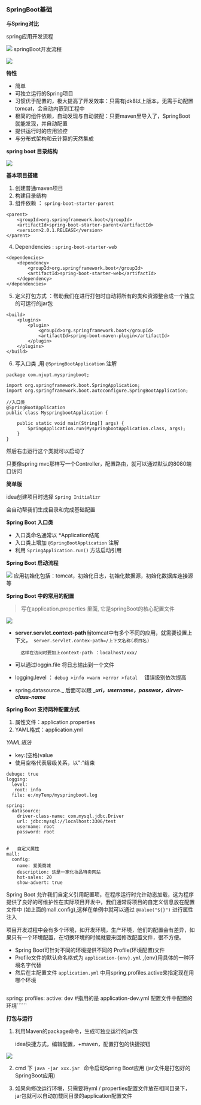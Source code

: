 ### SpringBoot基础


**与Spring对比**

spring应用开发流程

![](README\Image.png)
springBoot开发流程



![](README\Image1.png)

**特性**

* 简单
* 可独立运行的Spring项目
* 习惯优于配置的，极大提高了开发效率：只需有jdk8以上版本，无需手动配置tomcat，会自动内嵌到工程中
* 极简的组件依赖，自动发现与自动装配：只要maven里导入了，SpringBoot就能发现，并自动配置
* 提供运行时的应用监控
* 与分布式架构和云计算的天然集成

**spring boot 目录结构**



![](README\Image2.png)




**基本项目搭建**

1. 创建普通maven项目
1. 构建目录结构
1. 组件依赖 ： `spring-boot-starter-parent` 

```
<parent>
    <groupId>org.springframework.boot</groupId>
    <artifactId>spring-boot-starter-parent</artifactId>
    <version>2.0.1.RELEASE</version>
</parent>
```

4. Dependencies  : `spring-boot-starter-web` 

```
<dependencies>
    <dependency>
        <groupId>org.springframework.boot</groupId>
        <artifactId>spring-boot-starter-web</artifactId>
    </dependency>
</dependencies>
```

5. 定义打包方式  ：帮助我们在进行打包时自动将所有的类和资源整合成一个独立的可运行的jar包

```
<build>
    <plugins>
        <plugin>
            <groupId>org.springframework.boot</groupId>
            <artifactId>spring-boot-maven-plugin</artifactId>
        </plugin>
    </plugins>
</build>
```
6. 写入口类 ,用 `@SpringBootApplication` 注解

```
package com.njupt.myspringboot;

import org.springframework.boot.SpringApplication;
import org.springframework.boot.autoconfigure.SpringBootApplication;

//入口类
@SpringBootApplication
public class MyspringbootApplication {

    public static void main(String[] args) {
        SpringApplication.run(MyspringbootApplication.class, args);
    }
}
```
然后右击运行这个类就可以启动了

只要像spring mvc那样写一个Controller，配置路由，就可以通过默认的8080端口访问


**简单版**

idea创建项目时选择 `Spring Initializr` 

会自动帮我们生成目录和完成基础配置



**Spring Boot 入口类**

* 入口类命名通常以 *Application结尾
* 入口类上增加  `@SpringBootApplication` 注解
* 利用 `SpringApplication.run()`  方法启动引用

**Spring Boot 启动流程**



![](README\Image3.png)
应用初始化包括：tomcat，初始化日志，初始化数据源，初始化数据库连接源 等



**Spring Boot 中的常用的配置**

> 写在application.properties 里面, 它是springBoot的核心配置文件



![](README\Image4.png)
* **server.servlet.context-path**当tomcat中有多个不同的应用，就需要设置上下文，` server.servlet.contex-path=/上下文名称(项目名)`

        这样在访问时要加上context-path ：localhost/xxx/

* 可以通过loggin.file 将日志输出到一个文件
* logging.level ：  `debug >info >warn >error >fatal  `     错误级别依次提高
* spring.datasource._      后面可以跟 _**_url，username，passwor，dirver\-class\-name_**





**Spring Boot 支持两种配置方式**

1. 属性文件：application.properties
1. YAML格式：application.yml

_YAML语法_

* key:\(空格\)value
* 使用空格代表层级关系，以":"结束


```
debuge: true
logging:
  level:
   root: info
  file: e:/myTemp/myspringboot.log

spring:
  datasource:
    driver-class-name: com.mysql.jdbc.Driver
    url: jdbc:mysql://localhost:3306/test
    username: root
    password: root


#   自定义属性
mall:
  config:
    name: 爱美商城
    description: 这是一家化妆品特卖网站
    hot-sales: 20
    show-advert: true
```


Spring Boot 允许我们自定义引用配置项，在程序运行时允许动态加载，这为程序提供了良好的可维护性在实际项目开发中，我们通常将项目的自定义信息放在配置文件中  \(如上面的mall.config\),这样在单例中就可以通过  `@Value("${}")`  进行属性注入



项目开发过程中会有多个环境，如开发环境，生产环境，他们的配置会有差异，如果只有一个环境配置，在切换环境的时候就要来回修改配置文件，很不方便。



* Spring Boot可针对不同的环境提供不同的 Profile(环境配置)文件
* Profile文件的默认命名格式为  `application-{env}.yml`  ,{env}用具体的一种环境名字代替
* 然后在主配置文件 `application.yml` 中用spring.profiles.active来指定现在用哪个环境

```
```
spring:
  profiles:
    active: dev      #指用的是 application-dev.yml 配置文件中配置的环境``````


**打包与运行**

 1. 利用Maven的package命令，生成可独立运行的jar包 

      idea快捷方式，编辑配置，+maven，配置打包的快捷按钮



![](README\Image5.png)


2. cmd 下  `java -jar xxx.jar `   命令启动Spring Boot应用  (jar文件是打包好的SpringBoot应用\)

3. 如果向修改运行环境，只需要将yml / properties配置文件放在相同目录下，jar包就可以自动加载同目录的application配置文件


